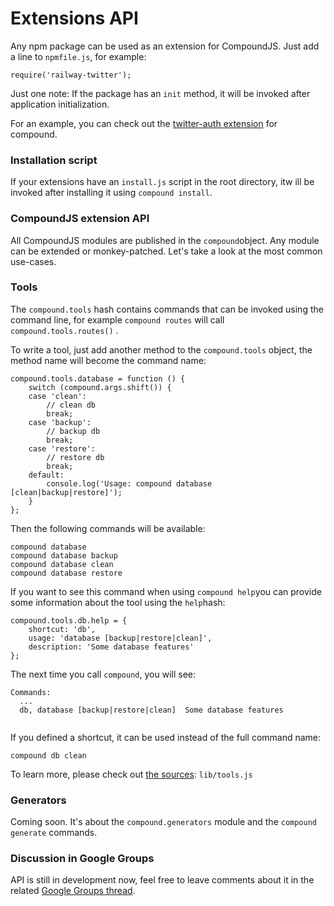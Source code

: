 # Extensions API

Any npm package can be used as an extension for CompoundJS. Just add a line to `npmfile.js`, for example:

```
require('railway-twitter');
```

Just one note: If the package has an `init` method, it will be invoked after application initialization.

For an example, you can check out the [twitter-auth extension](https://github.com/1602/compound-twitter "twitter-auth extension") for compound.

### Installation script

If your extensions have an `install.js` script in the root directory, itw ill be invoked after installing it using `compound install`.

### CompoundJS extension API

All CompoundJS modules are published in the `compound`object. Any module can be extended or monkey-patched. Let's take a look at the most common use-cases.

### Tools

The `compound.tools` hash contains commands that can be invoked using the command line, for example `compound routes` will call `compound.tools.routes()` .

To write a tool, just add another method to the `compound.tools` object, the method name will become the command name:

```
compound.tools.database = function () {
    switch (compound.args.shift()) {
    case 'clean':
        // clean db
        break;
    case 'backup':
        // backup db
        break;
    case 'restore':
        // restore db
        break;
    default:
        console.log('Usage: compound database [clean|backup|restore]');
    }
};
```

Then the following commands will be available:

```
compound database
compound database backup
compound database clean
compound database restore
```

If you want to see this command when using `compound help`you can provide some information about the tool using the `help`hash:

```
compound.tools.db.help = {
    shortcut: 'db',
    usage: 'database [backup|restore|clean]',
    description: 'Some database features'
};
```

The next time you call `compound`, you will see:

```
Commands:
  ...
  db, database [backup|restore|clean]  Some database features
  
```

If you defined a shortcut, it can be used instead of the full command name:

```
compound db clean
```

To learn more, please check out [the sources](https://github.com/1602/compound/blob/master/lib/tools.js "the sources"): `lib/tools.js`

### Generators

Coming soon. It's about the `compound.generators` module and the `compound generate` commands.

### Discussion in Google Groups

API is still in development now, feel free to leave comments about it in the related [Google Groups thread](http://groups.google.com/group/railwayjs/browse_thread/thread/1cfa3e1e348fc62c "Google Groups thread").
